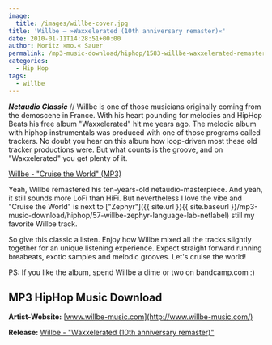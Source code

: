 ```yaml
---
image:
  title: /images/willbe-cover.jpg
title: 'Willbe – »Waxxelerated (10th anniversary remaster)«'
date: 2010-01-11T14:28:51+00:00
author: Moritz »mo.« Sauer
permalink: /mp3-music-download/hiphop/1583-willbe-waxxelerated-remastered
categories:
  - Hip Hop
tags:
  - willbe
---
```

***Netaudio Classic*** // Willbe is one of those musicians originally coming from the demoscene in France. With his heart pounding for melodies and HipHop Beats his free album "Waxxelerated" hit me years ago. The melodic album with hiphop instrumentals was produced with one of those programs called trackers. No doubt you hear on this album how loop-driven most these old tracker productions were. But what counts is the groove, and on "Waxxelerated" you get plenty of it.

<!--mp3links-->


  
[Willbe - "Cruise the World" (MP3)](http://mp3.phlow.de/phlow_2010/06._willbe_-_waxxelerated_(10th_anniversary_remaster)_-_cruise_the_world.mp3)
  
<!--mp3linksend-->

<!--more-->

<!--adsense-->

Yeah, Willbe remastered his ten-years-old netaudio-masterpiece. And yeah, it still sounds more LoFi than HiFi. But nevertheless I love the vibe and "Cruise the World" is next to ["Zephyr"]({{ site.url }}{{ site.baseurl }}/mp3-music-download/hiphop/57-willbe-zephyr-language-lab-netlabel) still my favorite Willbe track.

So give this classic a listen. Enjoy how Willbe mixed all the tracks slightly together for an unique listening experience. Expect straight forward running breabeats, exotic samples and melodic grooves. Let's cruise the world!

PS: If you like the album, spend Willbe a dime or two on bandcamp.com :)

## MP3 HipHop Music Download

**Artist-Website:** [www.willbe-music.com](http://www.willbe-music.com/)
  
**Release:** [Willbe - "Waxxelerated (10th anniversary remaster)"](http://willbe.bandcamp.com/album/waxxelerated-10th-anniversary-remaster)